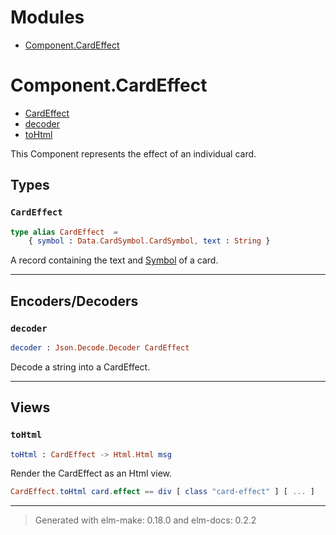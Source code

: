 # Modules
- [Component.CardEffect](#componentcardeffect)

# Component.CardEffect
- [CardEffect](#cardeffect)
- [decoder](#decoder)
- [toHtml](#tohtml)

 This Component represents the effect of an individual card.
## Types

### `CardEffect`
```elm
type alias CardEffect  =
    { symbol : Data.CardSymbol.CardSymbol, text : String }
```
 A record containing the text and [Symbol](CardSymbol#CardSymbol) of a card.

---

## Encoders/Decoders

### `decoder`
```elm
decoder : Json.Decode.Decoder CardEffect
```
 Decode a string into a CardEffect.

---

## Views

### `toHtml`
```elm
toHtml : CardEffect -> Html.Html msg
```
 Render the CardEffect as an Html view.
```elm
CardEffect.toHtml card.effect == div [ class "card-effect" ] [ ... ]
```


---


> Generated with elm-make: 0.18.0 and elm-docs: 0.2.2
